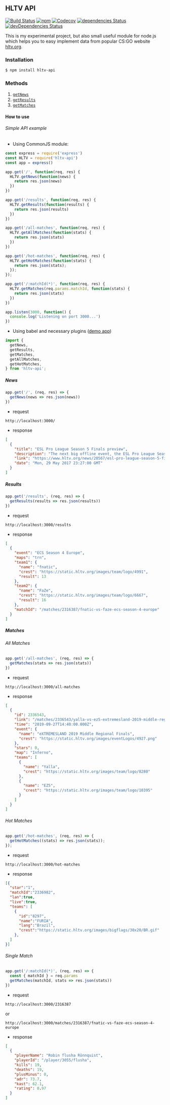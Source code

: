 ## HLTV API

[![Build Status](https://travis-ci.org/dajk/hltv-api.svg?branch=master)](https://travis-ci.org/dajk/hltv-api)
[![npm](https://img.shields.io/npm/v/hltv-api.svg)](http://npm.im/hltv-api)
[![Codecov](https://img.shields.io/codecov/c/github/dajk/hltv-api.svg?maxAge=2592000)](https://codecov.io/gh/dajk/hltv-api)
[![dependencies Status](https://david-dm.org/dajk/hltv-api/status.svg)](https://david-dm.org/dajk/hltv-api)
[![devDependencies Status](https://david-dm.org/dajk/hltv-api/dev-status.svg)](https://david-dm.org/dajk/hltv-api?type=dev)

This is my experimental project, but also small useful module for node.js which helps you to easy implement data from popular CS:GO website [hltv.org](http://www.hltv.org/).

### Installation

```bash
$ npm install hltv-api
```

### Methods

1. [`getNews`](#news)
2. [`getResults`](#results)
3. [`getMatches`](#matches)

#### How to use

###### Simple API example

- Using CommonJS module:

```js
const express = require('express')
const HLTV = require('hltv-api')
const app = express()

app.get('/', function(req, res) {
  HLTV.getNews(function(news) {
    return res.json(news)
  })
})

app.get('/results', function(req, res) {
  HLTV.getResults(function(results) {
    return res.json(results)
  })
})

app.get('/all-matches', function(req, res) {
  HLTV.getAllMatches(function(stats) {
    return res.json(stats)
  })
})

app.get('/hot-matches', function(req, res) {
  HLTV.getHotMatches(function(stats) {
    return res.json(stats);
  });
});

app.get('/:matchId(*)', function(req, res) {
  HLTV.getMatches(req.params.matchId, function(stats) {
    return res.json(stats)
  })
})

app.listen(3000, function() {
  console.log('Listening on port 3000...')
})
```

- Using babel and necessary plugins ([demo app](/demo-app/index.js))

```js
import {
  getNews,
  getResults,
  getMatches,
  getAllMatches,
  getHotMatches,
} from 'hltv-api';
```

##### News

```js
app.get('/', (req, res) => {
  getNews(news => res.json(news))
})
```

- request

```
http://localhost:3000/
```

- response

```json
[
  {
    "title": "ESL Pro League Season 5 Finals preview",
    "description": "The next big offline event, the ESL Pro League Season 5 Finals, is kicking off tomorrow, May 30, with the round-robin group stage. We have put together a preview where we delve into each of the 12 teams taking part in the $750,000 tournament.",
    "link": "https://www.hltv.org/news/20567/esl-pro-league-season-5-finals-preview",
    "date": "Mon, 29 May 2017 23:27:00 GMT"
  }
]
```

##### Results

```js
app.get('/results', (req, res) => {
  getResults(results => res.json(results))
})
```

- request

```
http://localhost:3000/results
```

- response

```json
[
  {
    "event": "ECS Season 4 Europe",
    "maps": "trn",
    "team1": {
      "name": "fnatic",
      "crest": "https://static.hltv.org/images/team/logo/4991",
      "result": 13
    },
    "team2": {
      "name": "FaZe",
      "crest": "https://static.hltv.org/images/team/logo/6667",
      "result": 16
    },
    "matchId": "/matches/2316387/fnatic-vs-faze-ecs-season-4-europe"
  }
]
```

##### Matches

###### All Matches

```js
app.get('/all-matches', (req, res) => {
  getMatches(stats => res.json(stats))
})
```

- request

```
http://localhost:3000/all-matches
```

- response

```json
[
  {
    "id": 2336543,
    "link": "/matches/2336543/yalla-vs-ez5-extremesland-2019-middle-regional-finals",
    "time": "2019-09-27T14:40:00.000Z",
    "event": {
      "name": "eXTREMESLAND 2019 Middle Regional Finals",
      "crest": "https://static.hltv.org/images/eventLogos/4927.png"
    },
    "stars": 0,
    "map": "Inferno",
    "teams": [
      {
        "name": "Yalla",
        "crest": "https://static.hltv.org/images/team/logo/8280"
      },
      {
        "name": "EZ5",
        "crest": "https://static.hltv.org/images/team/logo/10395"
      }
    ]
  }
]
```

###### Hot Matches
```js
app.get('/hot-matches', (req, res) => {
  getHotMatches((stats) => res.json(stats));
});
```

- request
```
http://localhost:3000/hot-matches
```

- response
```json
[{
  "star":"1",
  "matchId":"2336982",
  "lan":true,
  "live":true,
  "teams": [
    {
      "id":"8297",
      "name":"FURIA",
      "lang":"Brazil",
      "crest":"https://static.hltv.org/images/bigflags/30x20/BR.gif"
    }, 
  ]
}]
```

###### Single Match

```js
app.get('/:matchId(*)', (req, res) => {
  const { matchId } = req.params
  getMatches(matchId, stats => res.json(stats))
})
```

- request

```
http://localhost:3000/2316387
```

or

```
http://localhost:3000/matches/2316387/fnatic-vs-faze-ecs-season-4-europe
```

- response

```json
[
  {
    "playerName": "Robin flusha Rönnquist",
    "playerId": "/player/3055/flusha",
    "kills": 19,
    "deaths": 19,
    "plusMinus": 0,
    "adr": 73.7,
    "kast": 62.1,
    "rating": 0.97
  }
]
```

